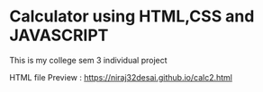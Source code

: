 # Calculator using HTML,CSS and JAVASCRIPT
This is my college sem 3 individual project

HTML file Preview : https://niraj32desai.github.io/calc2.html
